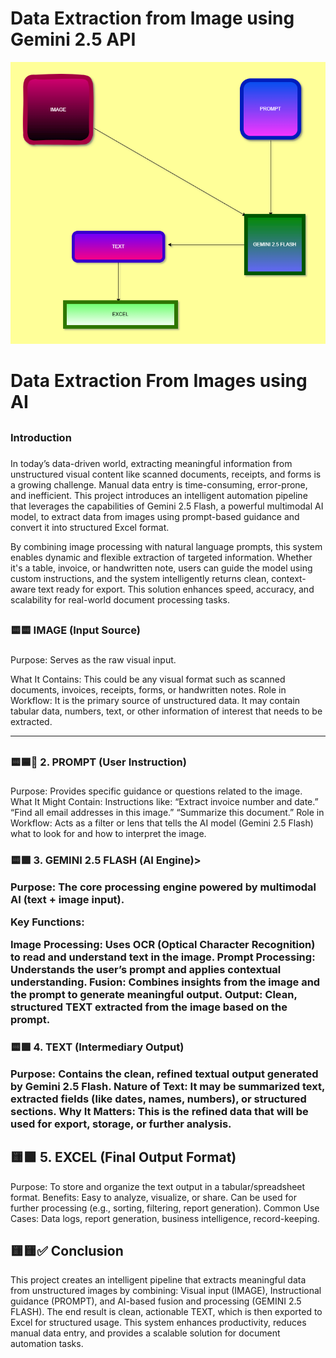# Data Extraction from Image using Gemini 2.5 API

![Data Extraction](Static/Data_extract.png)

<h1>Data Extraction From Images using AI</h1>

## <h3>Introduction<h3>

<p>In today’s data-driven world, extracting meaningful information from unstructured visual content like scanned documents, receipts, and forms is a growing challenge. Manual data entry is time-consuming, error-prone, and inefficient. This project introduces an intelligent automation pipeline that leverages the capabilities of Gemini 2.5 Flash, a powerful multimodal AI model, to extract data from images using prompt-based guidance and convert it into structured Excel format.

By combining image processing with natural language prompts, this system enables dynamic and flexible extraction of targeted information. Whether it's a table, invoice, or handwritten note, users can guide the model using custom instructions, and the system intelligently returns clean, context-aware text ready for export. This solution enhances speed, accuracy, and scalability for real-world document processing tasks.<p>

## <h3>🟨🟨 IMAGE (Input Source)<h3>

<p>
   Purpose: Serves as the raw visual input.

What It Contains: This could be any visual format such as scanned documents, invoices, receipts, forms, or handwritten notes.
Role in Workflow: It is the primary source of unstructured data. It may contain tabular data, numbers, text, or other information of interest that needs to be extracted.<p>

---

## <h3>🟨🟦🔷 2. PROMPT (User Instruction)<h3>

<p>
Purpose: Provides specific guidance or questions related to the image.
What It Might Contain: Instructions like:
“Extract invoice number and date.”
“Find all email addresses in this image.”
“Summarize this document.”
Role in Workflow: Acts as a filter or lens that tells the AI model (Gemini 2.5 Flash) what to look for and how to interpret the image.<p>

<h3>🟨🟩 3. GEMINI 2.5 FLASH (AI Engine)>

Purpose: The core processing engine powered by multimodal AI (text + image input).

Key Functions:

Image Processing: Uses OCR (Optical Character Recognition) to read and understand text in the image.
Prompt Processing: Understands the user’s prompt and applies contextual understanding.
Fusion: Combines insights from the image and the prompt to generate meaningful output.
Output: Clean, structured TEXT extracted from the image based on the prompt.

<h3>🟨🟪 4. TEXT (Intermediary Output)
<p>Purpose: Contains the clean, refined textual output generated by Gemini 2.5 Flash.
Nature of Text:
It may be summarized text, extracted fields (like dates, names, numbers), or structured sections.
Why It Matters: This is the refined data that will be used for export, storage, or further analysis.</p>

<h2> 🟨🟩 5. EXCEL (Final Output Format)</h2>

<p>Purpose: To store and organize the text output in a tabular/spreadsheet format.
Benefits:
Easy to analyze, visualize, or share.
Can be used for further processing (e.g., sorting, filtering, report generation).
Common Use Cases: Data logs, report generation, business intelligence, record-keeping.</p>

<h2>🟨🟨✅ Conclusion </h2>

<p>
This project creates an intelligent pipeline that extracts meaningful data from unstructured images by combining:
Visual input (IMAGE),
Instructional guidance (PROMPT),
and AI-based fusion and processing (GEMINI 2.5 FLASH).
The end result is clean, actionable TEXT, which is then exported to Excel for structured usage.
This system enhances productivity, reduces manual data entry, and provides a scalable solution for document automation tasks.<p>
